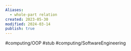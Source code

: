 ```yaml
---
Aliases:
  - whole-part relation
created: 2023-05-30
modified: 2024-03-14
publish: true
---
```


#computing/OOP #stub #computing/SoftwareEngineering 